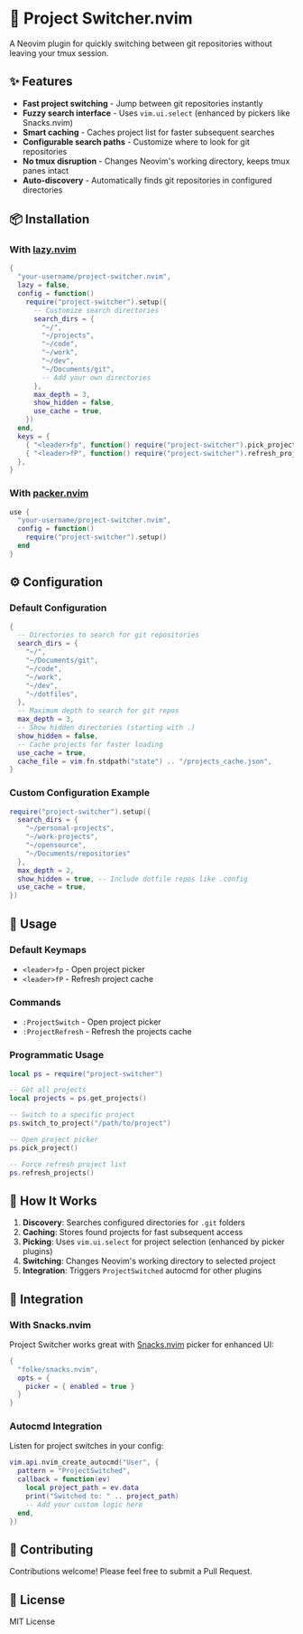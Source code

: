 # 🚀 Project Switcher.nvim

A Neovim plugin for quickly switching between git repositories without leaving your tmux session.

## ✨ Features

- **Fast project switching** - Jump between git repositories instantly
- **Fuzzy search interface** - Uses `vim.ui.select` (enhanced by pickers like Snacks.nvim)
- **Smart caching** - Caches project list for faster subsequent searches
- **Configurable search paths** - Customize where to look for git repositories
- **No tmux disruption** - Changes Neovim's working directory, keeps tmux panes intact
- **Auto-discovery** - Automatically finds git repositories in configured directories

## 📦 Installation

### With [lazy.nvim](https://github.com/folke/lazy.nvim)

```lua
{
  "your-username/project-switcher.nvim",
  lazy = false,
  config = function()
    require("project-switcher").setup({
      -- Customize search directories
      search_dirs = {
        "~/",
        "~/projects",
        "~/code",
        "~/work",
        "~/dev",
        "~/Documents/git",
        -- Add your own directories
      },
      max_depth = 3,
      show_hidden = false,
      use_cache = true,
    })
  end,
  keys = {
    { "<leader>fp", function() require("project-switcher").pick_project() end, desc = "Switch Project" },
    { "<leader>fP", function() require("project-switcher").refresh_projects() end, desc = "Refresh Projects" },
  },
}
```

### With [packer.nvim](https://github.com/wbthomason/packer.nvim)

```lua
use {
  "your-username/project-switcher.nvim",
  config = function()
    require("project-switcher").setup()
  end
}
```

## ⚙️ Configuration

### Default Configuration

```lua
{
  -- Directories to search for git repositories
  search_dirs = {
    "~/",
    "~/Documents/git",
    "~/code",
    "~/work", 
    "~/dev",
    "~/dotfiles",
  },
  -- Maximum depth to search for git repos
  max_depth = 3,
  -- Show hidden directories (starting with .)
  show_hidden = false,
  -- Cache projects for faster loading
  use_cache = true,
  cache_file = vim.fn.stdpath("state") .. "/projects_cache.json",
}
```

### Custom Configuration Example

```lua
require("project-switcher").setup({
  search_dirs = {
    "~/personal-projects",
    "~/work-projects", 
    "~/opensource",
    "~/Documents/repositories"
  },
  max_depth = 2,
  show_hidden = true, -- Include dotfile repos like .config
  use_cache = true,
})
```

## 🚀 Usage

### Default Keymaps

- `<leader>fp` - Open project picker
- `<leader>fP` - Refresh project cache

### Commands

- `:ProjectSwitch` - Open project picker
- `:ProjectRefresh` - Refresh the projects cache

### Programmatic Usage

```lua
local ps = require("project-switcher")

-- Get all projects
local projects = ps.get_projects()

-- Switch to a specific project
ps.switch_to_project("/path/to/project")

-- Open project picker
ps.pick_project()

-- Force refresh project list
ps.refresh_projects()
```

## 🎯 How It Works

1. **Discovery**: Searches configured directories for `.git` folders
2. **Caching**: Stores found projects for fast subsequent access
3. **Picking**: Uses `vim.ui.select` for project selection (enhanced by picker plugins)
4. **Switching**: Changes Neovim's working directory to selected project
5. **Integration**: Triggers `ProjectSwitched` autocmd for other plugins

## 🔗 Integration

### With Snacks.nvim

Project Switcher works great with [Snacks.nvim](https://github.com/folke/snacks.nvim) picker for enhanced UI:

```lua
{
  "folke/snacks.nvim",
  opts = {
    picker = { enabled = true }
  }
}
```

### Autocmd Integration

Listen for project switches in your config:

```lua
vim.api.nvim_create_autocmd("User", {
  pattern = "ProjectSwitched",
  callback = function(ev)
    local project_path = ev.data
    print("Switched to: " .. project_path)
    -- Add your custom logic here
  end,
})
```

## 🤝 Contributing

Contributions welcome! Please feel free to submit a Pull Request.

## 📄 License

MIT License